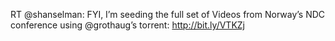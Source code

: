 <!--
id: 223545055
link: http://kevinisom.info/post/223545055/rt-shanselman-fyi-im-seeding-the-full-set-of
slug: rt-shanselman-fyi-im-seeding-the-full-set-of
date: Mon Oct 26 2009 18:32:50 GMT+1300 (NZDT)
raw: {"blog_name":"kevinisom","id":223545055,"post_url":"http://kevinisom.info/post/223545055/rt-shanselman-fyi-im-seeding-the-full-set-of","slug":"rt-shanselman-fyi-im-seeding-the-full-set-of","type":"text","date":"2009-10-26 05:32:50 GMT","timestamp":1256535170,"state":"published","format":"html","reblog_key":"s3gvM6Mj","tags":[],"short_url":"http://tmblr.co/Zw68YyDKmRV","highlighted":[],"feed_item":"http://twitter.com/kev_nz/statuses/5165279041","from_feed_id":"650289","note_count":0,"title":null,"body":"<p>RT @shanselman: FYI, I&#8217;m seeding the full set of Videos from Norway&#8217;s NDC conference using @grothaug&#8217;s torrent: <a href=\"http://bit.ly/VTKZj\" target=\"_blank\">http://bit.ly/VTKZj</a></p>"}
publish: 2009-10-026
tags: 
title: null
-->


RT @shanselman: FYI, I’m seeding the full set of Videos from Norway’s
NDC conference using @grothaug’s torrent: <http://bit.ly/VTKZj>


